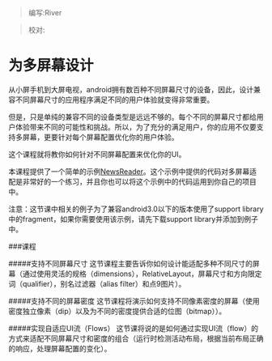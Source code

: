 > 编写:River

> 校对:

# 为多屏幕设计
从小屏手机到大屏电视，android拥有数百种不同屏幕尺寸的设备，因此，设计兼容不同屏幕尺寸的应用程序满足不同的用户体验就变得非常重要。

但是，只是单纯的兼容不同的设备类型是远远不够的。每个不同的屏幕尺寸都给用户体验带来不同的可能性和挑战。所以，为了充分的满足用户，你的应用不仅要支持多屏幕，更要针对每个屏幕配置优化你的用户体验。

这个课程就将教你如何针对不同屏幕配置来优化你的UI。

本课程提供了一个简单的示例[NewsReader](http://developer.android.com/shareables/training/NewsReader.zip)。这个示例中提供的代码对多屏幕适配是非常好的一个练习，并且你也可以将这个示例中的代码运用到你自己的项目中。

注意：这节课中相关的例子为了兼容android3.0以下的版本使用了support library中的fragment，如果你需要使用该示例，请先下载support library并添加到例子中。

###课程

#####支持不同屏幕尺寸
这节课程主要告诉你如何设计能适配多种不同尺寸的屏幕（通过使用灵活的规格（dimensions），RelativeLayout，屏幕尺寸和方向限定词（qualifier），别名过滤器（alias filter）和点9图片）。

#####支持不同的屏幕密度
这节课程将演示如何支持不同像素密度的屏幕（使用密度独立像素（dip）以及为不同的密度提供合适的位图（bitmap））。

#####实现自适应UI流（Flows）
这节课将说的是如何通过实现UI流（flow）的方式来适配不同屏幕尺寸和密度的组合（运行时检测活动布局，根据当前布局正确的响应，处理屏幕配置的变化）。
